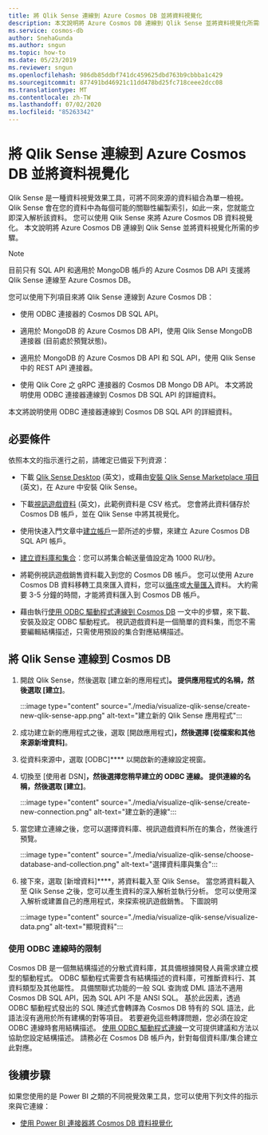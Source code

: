 ```yaml
---
title: 將 Qlik Sense 連線到 Azure Cosmos DB 並將資料視覺化
description: 本文說明將 Azure Cosmos DB 連線到 Qlik Sense 並將資料視覺化所需的步驟。
ms.service: cosmos-db
author: SnehaGunda
ms.author: sngun
ms.topic: how-to
ms.date: 05/23/2019
ms.reviewer: sngun
ms.openlocfilehash: 986db85ddbf741dc459625dbd763b9cbbba1c429
ms.sourcegitcommit: 877491bd46921c11dd478bd25fc718ceee2dcc08
ms.translationtype: MT
ms.contentlocale: zh-TW
ms.lasthandoff: 07/02/2020
ms.locfileid: "85263342"
---
```

# <a name="connect-qlik-sense-to-azure-cosmos-db-and-visualize-your-data"></a>將 Qlik Sense 連線到 Azure Cosmos DB 並將資料視覺化

Qlik Sense 是一種資料視覺效果工具，可將不同來源的資料組合為單一檢視。 Qlik Sense 會在您的資料中為每個可能的關聯性編製索引，如此一來，您就能立即深入解析該資料。 您可以使用 Qlik Sense 來將 Azure Cosmos DB 資料視覺化。 本文說明將 Azure Cosmos DB 連線到 Qlik Sense 並將資料視覺化所需的步驟。 

> [!NOTE]
> 目前只有 SQL API 和適用於 MongoDB 帳戶的 Azure Cosmos DB API 支援將 Qlik Sense 連線至 Azure Cosmos DB。

您可以使用下列項目來將 Qlik Sense 連線到 Azure Cosmos DB：

* 使用 ODBC 連接器的 Cosmos DB SQL API。

* 適用於 MongoDB 的 Azure Cosmos DB API，使用 Qlik Sense MongoDB 連接器 (目前處於預覽狀態)。

* 適用於 MongoDB 的 Azure Cosmos DB API 和 SQL API，使用 Qlik Sense 中的 REST API 連接器。

* 使用 Qlik Core 之 gRPC 連接器的 Cosmos DB Mongo DB API。
本文將說明使用 ODBC 連接器連線到 Cosmos DB SQL API 的詳細資料。

本文將說明使用 ODBC 連接器連線到 Cosmos DB SQL API 的詳細資料。

## <a name="prerequisites"></a>必要條件

依照本文的指示進行之前，請確定已備妥下列資源：

* 下載 [Qlik Sense Desktop](https://www.qlik.com/us/try-or-buy/download-qlik-sense) \(英文\)，或藉由[安裝 Qlik Sense Marketplace 項目](https://azuremarketplace.microsoft.com/marketplace/apps/qlik.qlik-sense) \(英文\)，在 Azure 中安裝 Qlik Sense。

* 下載[視訊遊戲資料](https://www.kaggle.com/gregorut/videogamesales) \(英文\)，此範例資料是 CSV 格式。 您會將此資料儲存於 Cosmos DB 帳戶，並在 Qlik Sense 中將其視覺化。

* 使用快速入門文章中[建立帳戶](create-sql-api-dotnet.md#create-account)一節所述的步驟，來建立 Azure Cosmos DB SQL API 帳戶。

* [建立資料庫和集合](create-sql-api-java.md#add-a-container)：您可以將集合輸送量值設定為 1000 RU/秒。 

* 將範例視訊遊戲銷售資料載入到您的 Cosmos DB 帳戶。 您可以使用 Azure Cosmos DB 資料移轉工具來匯入資料，您可以[循序](import-data.md#SQLSeqTarget)或[大量匯入](import-data.md#SQLBulkTarget)資料。 大約需要 3-5 分鐘的時間，才能將資料匯入到 Cosmos DB 帳戶。

* 藉由執行[使用 ODBC 驅動程式連線到 Cosmos DB](odbc-driver.md) 一文中的步驟，來下載、安裝及設定 ODBC 驅動程式。 視訊遊戲資料是一個簡單的資料集，而您不需要編輯結構描述，只需使用預設的集合對應結構描述。

## <a name="connect-qlik-sense-to-cosmos-db"></a>將 Qlik Sense 連線到 Cosmos DB

1. 開啟 Qlik Sense，然後選取 [建立新的應用程式]****。 提供應用程式的名稱，然後選取 [建立]****。

   :::image type="content" source="./media/visualize-qlik-sense/create-new-qlik-sense-app.png" alt-text="建立新的 Qlik Sense 應用程式":::

2. 成功建立新的應用程式之後，選取 [開啟應用程式]****，然後選擇 [從檔案和其他來源新增資料]****。 

3. 從資料來源中，選取 [ODBC]**** 以開啟新的連線設定視窗。 

4. 切換至 [使用者 DSN]****，然後選擇您稍早建立的 ODBC 連線。 提供連線的名稱，然後選取 [建立]****。 

   :::image type="content" source="./media/visualize-qlik-sense/create-new-connection.png" alt-text="建立新的連線":::

5. 當您建立連線之後，您可以選擇資料庫、視訊遊戲資料所在的集合，然後進行預覽。

   :::image type="content" source="./media/visualize-qlik-sense/choose-database-and-collection.png" alt-text="選擇資料庫與集合"::: 

6. 接下來，選取 [新增資料]****，將資料載入至 Qlik Sense。 當您將資料載入至 Qlik Sense 之後，您可以產生資料的深入解析並執行分析。 您可以使用深入解析或建置自己的應用程式，來探索視訊遊戲銷售。 下圖說明 

   :::image type="content" source="./media/visualize-qlik-sense/visualize-data.png" alt-text="顯現資料":::

### <a name="limitations-when-connecting-with-odbc"></a>使用 ODBC 連線時的限制 

Cosmos DB 是一個無結構描述的分散式資料庫，其具備根據開發人員需求建立模型的驅動程式。 ODBC 驅動程式需要含有結構描述的資料庫，可推斷資料行、其資料類型及其他屬性。 具備關聯式功能的一般 SQL 查詢或 DML 語法不適用 Cosmos DB SQL API，因為 SQL API 不是 ANSI SQL。 基於此因素，透過 ODBC 驅動程式發出的 SQL 陳述式會轉譯為 Cosmos DB 特有的 SQL 語法，此語法沒有適用於所有建構的對等項目。 若要避免這些轉譯問題，您必須在設定 ODBC 連線時套用結構描述。 [使用 ODBC 驅動程式連線](odbc-driver.md)一文可提供建議和方法以協助您設定結構描述。 請務必在 Cosmos DB 帳戶內，針對每個資料庫/集合建立此對應。

## <a name="next-steps"></a>後續步驟

如果您使用的是 Power BI 之類的不同視覺效果工具，您可以使用下列文件的指示來與它連線：

* [使用 Power BI 連接器將 Cosmos DB 資料視覺化](powerbi-visualize.md)
